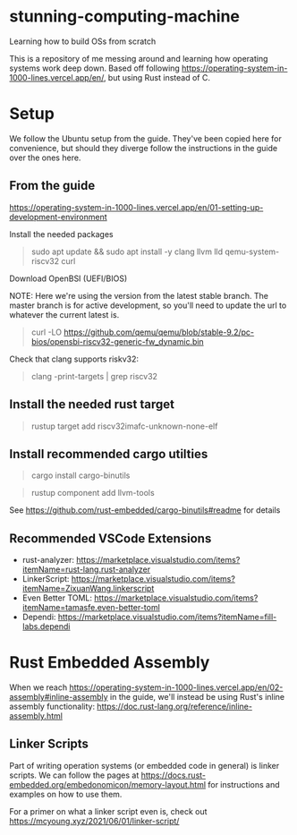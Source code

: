 # stunning-computing-machine
Learning how to build OSs from scratch

This is a repository of me messing around and learning how operating systems work deep down. Based off following https://operating-system-in-1000-lines.vercel.app/en/, but using Rust instead of C.

# Setup

We follow the Ubuntu setup from the guide. They've been copied here for convenience, but should they diverge follow the instructions in the guide over the ones here. 

## From the guide

https://operating-system-in-1000-lines.vercel.app/en/01-setting-up-development-environment

Install the needed packages

> sudo apt update && sudo apt install -y clang llvm lld qemu-system-riscv32 curl

Download OpenBSI (UEFI/BIOS)

NOTE: Here we're using the version from the latest stable branch. The master branch is for active development, so you'll need to update the url to whatever the current latest is.

> curl -LO https://github.com/qemu/qemu/blob/stable-9.2/pc-bios/opensbi-riscv32-generic-fw_dynamic.bin

Check that clang supports riskv32:

> clang -print-targets | grep riscv32

## Install the needed rust target

> rustup target add riscv32imafc-unknown-none-elf

## Install recommended cargo utilties

> cargo install cargo-binutils

> rustup component add llvm-tools

See https://github.com/rust-embedded/cargo-binutils#readme for details

## Recommended VSCode Extensions

* rust-analyzer: https://marketplace.visualstudio.com/items?itemName=rust-lang.rust-analyzer
* LinkerScript: https://marketplace.visualstudio.com/items?itemName=ZixuanWang.linkerscript
* Even Better TOML: https://marketplace.visualstudio.com/items?itemName=tamasfe.even-better-toml
* Dependi: https://marketplace.visualstudio.com/items?itemName=fill-labs.dependi

# Rust Embedded Assembly

When we reach https://operating-system-in-1000-lines.vercel.app/en/02-assembly#inline-assembly in the guide, we'll instead be using Rust's inline assembly functionality: https://doc.rust-lang.org/reference/inline-assembly.html

## Linker Scripts

Part of writing operation systems (or embedded code in general) is linker scripts. We can follow the pages at https://docs.rust-embedded.org/embedonomicon/memory-layout.html for instructions and examples on how to use them.

For a primer on what a linker script even is, check out https://mcyoung.xyz/2021/06/01/linker-script/